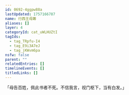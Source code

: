 ```yaml
---
id: 0692-4ggpw88a
lastUpdated: 1757166787
name: 行西王母筹
aliases: []
layer: 4
categoryId: cat_uWLHUZtI
tagIds:
  - tag_TRpfu-I4
  - tag_E9i3A7eJ
  - tag_jKWvm6pa
nsfw: false
parent: ""
relatedEntries: []
timelineEvents: []
titledLinks: []
---
```


「母告百姓，佩此书者不死。不信我言，视门枢下，当有白发。」